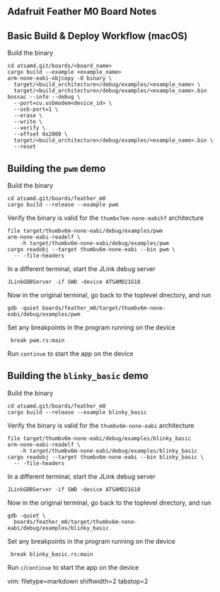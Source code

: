## Adafruit Feather M0 Board Notes ##

## Basic Build & Deploy Workflow (macOS) ##
Build the binary

    cd atsamd.git/boards/<board_name>
    cargo build --example <example_name>
    arm-none-eabi-objcopy -O binary \
      target/<build_architecture>/debug/examples/<example_name> \
      target/<build_architecture>/debug/examples/<example_name>.bin
    bossac --info --debug \
      --port=cu.usbmodem<device_id> \
      --usb-port=1 \
      --erase \
      --write \
      --verify \
      --offset 0x2000 \
      target/<build_architecture>/debug/examples/<example_name>.bin \
      --reset

## Building the `pwm` demo ##
Build the binary

    cd atsamd.git/boards/feather_m0
    cargo build --release --example pwm

Verify the binary is valid for the `thumbv7em-none-eabihf` architecture

    file target/thumbv6m-none-eabi/debug/examples/pwm
    arm-none-eabi-readelf \
        -h target/thumbv6m-none-eabi/debug/examples/pwm
    cargo readobj --target thumbv6m-none-eabi --bin pwm \
      -- -file-headers

In a different terminal, start the JLink debug server


    JLinkGDBServer -if SWD -device ATSAMD21G18

Now in the original terminal, go back to the toplevel directory, and run

    gdb -quiet boards/feather_m0/target/thumbv6m-none-eabi/debug/examples/pwm

Set any breakpoints in the program running on the device

     break pwm.rs:main

Run `continue` to start the app on the device

## Building the `blinky_basic` demo ##
Build the binary

    cd atsamd.git/boards/feather_m0
    cargo build --release --example blinky_basic

Verify the binary is valid for the `thumbv6m-none-eabi` architecture

    file target/thumbv6m-none-eabi/debug/examples/blinky_basic
    arm-none-eabi-readelf \
        -h target/thumbv6m-none-eabi/debug/examples/blinky_basic
    cargo readobj --target thumbv6m-none-eabi --bin blinky_basic \
      -- -file-headers

In a different terminal, start the JLink debug server


    JLinkGDBServer -if SWD -device ATSAMD21G18

Now in the original terminal, go back to the toplevel directory, and run

    gdb -quiet \
      boards/feather_m0/target/thumbv6m-none-eabi/debug/examples/blinky_basic

Set any breakpoints in the program running on the device

     break blinky_basic.rs:main

Run `c`/`continue` to start the app on the device

vim: filetype=markdown shiftwidth=2 tabstop=2
